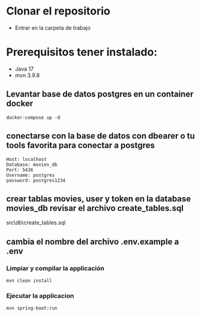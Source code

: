

# Clonar el repositorio

- Entrar en la carpeta de trabajo

# Prerequisitos tener instalado:

- Java 17
- mvn 3.9.8

## Levantar base de datos postgres en un container docker

```
docker-compose up -d
```

## conectarse con la base de datos con dbearer o tu tools favorita para conectar a postgres

```
Host: localhost
Database: movies_db
Port: 5436
Username: postgres
password: postgres1234
```


## crear tablas movies, user y token en la database movies_db revisar el archivo create_tables.sql

src\db\create_tables.sql


## cambia el nombre del archivo .env.example a .env



###  Limpiar y compilar la applicación

```
mvn clean install
```

### Ejecutar la applicacion

```
mvn spring-boot:run
```
